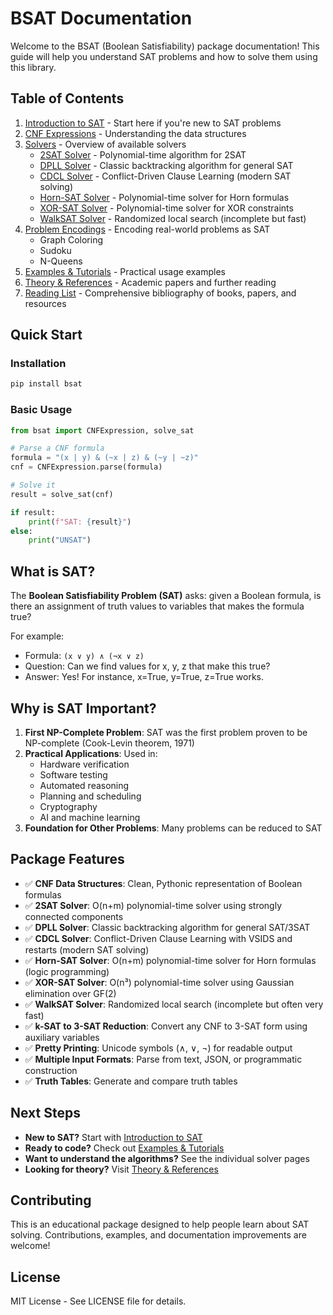 # BSAT Documentation

Welcome to the BSAT (Boolean Satisfiability) package documentation! This guide will help you understand SAT problems and how to solve them using this library.

## Table of Contents

1. [Introduction to SAT](introduction.md) - Start here if you're new to SAT problems
2. [CNF Expressions](cnf.md) - Understanding the data structures
3. [Solvers](solvers.md) - Overview of available solvers
   - [2SAT Solver](2sat-solver.md) - Polynomial-time algorithm for 2SAT
   - [DPLL Solver](dpll-solver.md) - Classic backtracking algorithm for general SAT
   - [CDCL Solver](cdcl-solver.md) - Conflict-Driven Clause Learning (modern SAT solving)
   - [Horn-SAT Solver](hornsat-solver.md) - Polynomial-time solver for Horn formulas
   - [XOR-SAT Solver](xorsat-solver.md) - Polynomial-time solver for XOR constraints
   - [WalkSAT Solver](walksat-solver.md) - Randomized local search (incomplete but fast)
4. [Problem Encodings](problem-encodings.md) - Encoding real-world problems as SAT
   - Graph Coloring
   - Sudoku
   - N-Queens
5. [Examples & Tutorials](examples.md) - Practical usage examples
6. [Theory & References](theory.md) - Academic papers and further reading
7. [Reading List](reading-list.md) - Comprehensive bibliography of books, papers, and resources

## Quick Start

### Installation

```bash
pip install bsat
```

### Basic Usage

```python
from bsat import CNFExpression, solve_sat

# Parse a CNF formula
formula = "(x | y) & (~x | z) & (~y | ~z)"
cnf = CNFExpression.parse(formula)

# Solve it
result = solve_sat(cnf)

if result:
    print(f"SAT: {result}")
else:
    print("UNSAT")
```

## What is SAT?

The **Boolean Satisfiability Problem (SAT)** asks: given a Boolean formula, is there an assignment of truth values to variables that makes the formula true?

For example:
- Formula: `(x ∨ y) ∧ (¬x ∨ z)`
- Question: Can we find values for x, y, z that make this true?
- Answer: Yes! For instance, x=True, y=True, z=True works.

## Why is SAT Important?

1. **First NP-Complete Problem**: SAT was the first problem proven to be NP-complete (Cook-Levin theorem, 1971)
2. **Practical Applications**: Used in:
   - Hardware verification
   - Software testing
   - Automated reasoning
   - Planning and scheduling
   - Cryptography
   - AI and machine learning
3. **Foundation for Other Problems**: Many problems can be reduced to SAT

## Package Features

- ✅ **CNF Data Structures**: Clean, Pythonic representation of Boolean formulas
- ✅ **2SAT Solver**: O(n+m) polynomial-time solver using strongly connected components
- ✅ **DPLL Solver**: Classic backtracking algorithm for general SAT/3SAT
- ✅ **CDCL Solver**: Conflict-Driven Clause Learning with VSIDS and restarts (modern SAT solving)
- ✅ **Horn-SAT Solver**: O(n+m) polynomial-time solver for Horn formulas (logic programming)
- ✅ **XOR-SAT Solver**: O(n³) polynomial-time solver using Gaussian elimination over GF(2)
- ✅ **WalkSAT Solver**: Randomized local search (incomplete but often very fast)
- ✅ **k-SAT to 3-SAT Reduction**: Convert any CNF to 3-SAT form using auxiliary variables
- ✅ **Pretty Printing**: Unicode symbols (∧, ∨, ¬) for readable output
- ✅ **Multiple Input Formats**: Parse from text, JSON, or programmatic construction
- ✅ **Truth Tables**: Generate and compare truth tables

## Next Steps

- **New to SAT?** Start with [Introduction to SAT](introduction.md)
- **Ready to code?** Check out [Examples & Tutorials](examples.md)
- **Want to understand the algorithms?** See the individual solver pages
- **Looking for theory?** Visit [Theory & References](theory.md)

## Contributing

This is an educational package designed to help people learn about SAT solving. Contributions, examples, and documentation improvements are welcome!

## License

MIT License - See LICENSE file for details.
